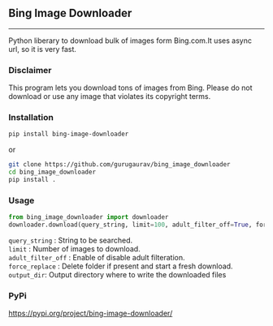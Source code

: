 
## Bing Image Downloader
<hr>

Python liberary to download bulk of images form Bing.com.It uses async url, so it is very fast.<br/>


### Disclaimer<br />

This program lets you download tons of images from Bing.
Please do not download or use any image that violates its copyright terms. 

### Installation <br />
```sh
pip install bing-image-downloader
```

or 
```bash
git clone https://github.com/gurugaurav/bing_image_downloader
cd bing_image_downloader
pip install .
```



### Usage <br />
```python
from bing_image_downloader import downloader
downloader.download(query_string, limit=100, adult_filter_off=True, force_replace=False, output_dir=None)
```

`query_string` : String to be searched.<br />
`limit` : Number of images to download.<br />
`adult_filter_off` : Enable of disable adult filteration.<br />
`force_replace` : Delete folder if present and start a fresh download.<br />
`output_dir`: Output directory where to write the downloaded files




### PyPi <br />
https://pypi.org/project/bing-image-downloader/
  



